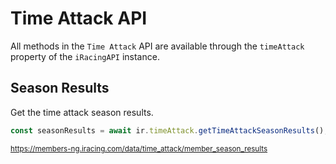 # Time Attack API

All methods in the `Time Attack` API are available through the `timeAttack` property of the `iRacingAPI` instance.

## Season Results

Get the time attack season results.

```ts
const seasonResults = await ir.timeAttack.getTimeAttackSeasonResults();
```
<sub>https://members-ng.iracing.com/data/time_attack/member_season_results</sub>